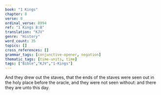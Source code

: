 ```yaml
---
book: "1 Kings"
chapter: 8
verse: 8
ordinal_verse: 8994
ref: "1 Kings 8:8"
translation: "KJV"
genre: "History"
word_count: 35
topics: []
cross_references: []
grammar_tags: [conjunctive-opener, negation]
thematic_tags: [time-units, time]
tags: ["Bible","KJV","1-Kings"]
---
```

And they drew out the staves, that the ends of the staves were seen out in the holy place before the oracle, and they were not seen without: and there they are unto this day.
